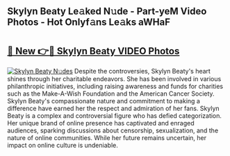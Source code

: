 ## Skylyn Beaty Le𝚊ked N𝚞de - Part-yeM Video Photos - Hot Onlyf𝚊ns Le𝚊ks aWHaF

# <h2><a href="http://ab3607.deff.icu/?id=Skylyn+Beaty">🔗 New 👉🔴 Skylyn Beaty VIDEO Photos</a></h2>

[![Skylyn Beaty N𝚞des](https://i.imgur.com/rIISA9y.gif)](http://ab3607.deff.icu/?id=Skylyn+Beaty)
Despite the controversies, Skylyn Beaty's heart shines through her charitable endeavors. She has been involved in various philanthropic initiatives, including raising awareness and funds for charities such as the Make-A-Wish Foundation and the American Cancer Society. Skylyn Beaty's compassionate nature and commitment to making a difference have earned her the respect and admiration of her fans. Skylyn Beaty is a complex and controversial figure who has defied categorization. Her unique brand of online presence has captivated and enraged audiences, sparking discussions about censorship, sexualization, and the nature of online communities. While her future remains uncertain, her impact on online culture is undeniable.
